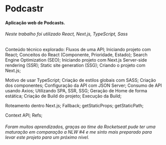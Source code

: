 # Podcastr
#### Aplicação web de Podcasts.

###### Neste trabalho foi utilizado React, Next.js, TypeScript, Sass

Conteúdo técnico explorado:
Fluxos de uma API;
Iniciando projeto com React;
Conceitos do React (Componente, Prioridade, Estado);
Search Engine Optimization (SEO);
Iniciando projeto com Next.js
Server-side rendering (SSR);
Static site generation (SSG);
Criando o projeto com Next.js;

Motivo de usar TypeScript;
Criação de estilos globais com SASS;
Criação dos componentes;
Configuração da API com JSON Server;
Consumo de API usando Axios;
Utilizando SPA, SSR, SSG;
Geração de Home de forma estática;
Criação de Build do projeto;
Execução da Build;

Roteamento dentro Next.js;
Fallback;
getStaticProps;
getStaticPath;

Context API;
Refs;

###### Foram muitos aprendizados, graças ao time da Rocketseat pude ter uma maturação em comparação a NLW #4 e me sinto mais preparado para levar este projeto para um próximo nível. 
